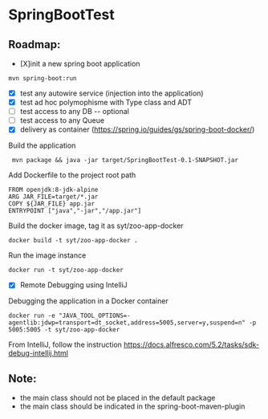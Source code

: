 # SpringBootTest

Roadmap:
--------

* [X]init a new spring boot application

```
mvn spring-boot:run
```

* [X] test any autowire service (injection into the application)
* [X] test ad hoc polymophisme with Type class and ADT
* [ ] test access to any DB -- optional
* [ ] test access to any Queue
* [X] delivery as container (https://spring.io/guides/gs/spring-boot-docker/)

Build the application
```
 mvn package && java -jar target/SpringBootTest-0.1-SNAPSHOT.jar
```

Add Dockerfile to the project root path
```
FROM openjdk:8-jdk-alpine
ARG JAR_FILE=target/*.jar
COPY ${JAR_FILE} app.jar
ENTRYPOINT ["java","-jar","/app.jar"]
```

Build the docker image, tag it as syt/zoo-app-docker
```
docker build -t syt/zoo-app-docker .
```
Run the image instance
```
docker run -t syt/zoo-app-docker
```

* [X] Remote Debugging using IntelliJ

Debugging the application in a Docker container
```
docker run -e "JAVA_TOOL_OPTIONS=-agentlib:jdwp=transport=dt_socket,address=5005,server=y,suspend=n" -p 5005:5005 -t syt/zoo-app-docker
```

From IntelliJ, follow the instruction https://docs.alfresco.com/5.2/tasks/sdk-debug-intellij.html

Note:
-----

* the main class should not be placed in the default package
* the main class should be indicated in the spring-boot-maven-plugin
